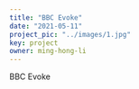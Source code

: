```yaml
---
title: "BBC Evoke"
date: "2021-05-11"
project_pic: "../images/1.jpg"
key: project
owner: ming-hong-li
---
```

BBC Evoke